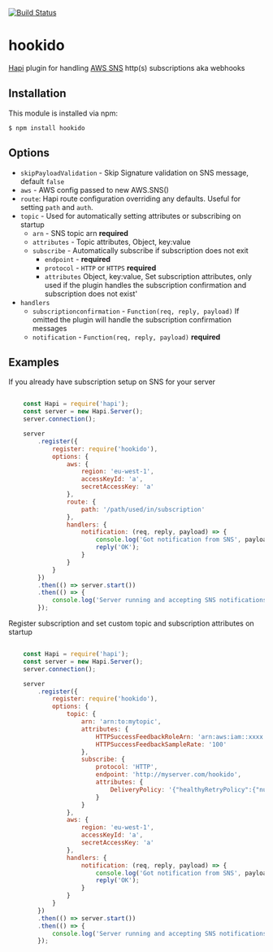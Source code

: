 [![Build Status](https://travis-ci.org/martinj/hookido.svg?branch=master)](https://travis-ci.org/martinj/hookido)

# hookido

[Hapi](http://hapijs.com) plugin for handling [AWS SNS](https://aws.amazon.com/sns/) http(s) subscriptions aka webhooks

## Installation

This module is installed via npm:

	$ npm install hookido

## Options

- `skipPayloadValidation` - Skip Signature validation on SNS message, default `false`
- `aws` - AWS config passed to new AWS.SNS()
- `route`: Hapi route configuration overriding any defaults. Useful for setting `path` and `auth`.
- `topic` - Used for automatically setting attributes or subscribing on startup
    - `arn` - SNS topic arn **required**
    - `attributes` - Topic attributes, Object, key:value
    - `subscribe` - Automatically subscribe if subscription does not exit
    	- `endpoint` - **required**
    	- `protocol` - `HTTP` or `HTTPS` **required**
    	- `attributes` Object, key:value, Set subscription attributes, only used if the plugin handles the subscription confirmation and subscription does not exist'
- `handlers`
    - `subscriptionconfirmation` - `Function(req, reply, payload)` If omitted the plugin will handle the subscription confirmation messages
	- `notification` - `Function(req, reply, payload)` **required**


## Examples

If you already have subscription setup on SNS for your server

```javascript

	const Hapi = require('hapi');
	const server = new Hapi.Server();
	server.connection();

	server
		.register({
			register: require('hookido'),
			options: {
				aws: {
					region: 'eu-west-1',
					accessKeyId: 'a',
					secretAccessKey: 'a'
				},
				route: {
					path: '/path/used/in/subscription'
				},
				handlers: {
					notification: (req, reply, payload) => {
						console.log('Got notification from SNS', payload);
						reply('OK');
					}
				}
			}
		})
		.then(() => server.start())
		.then(() => {
			console.log('Server running and accepting SNS notifications');
		});

```

Register subscription and set custom topic and subscription attributes on startup

```javascript

	const Hapi = require('hapi');
	const server = new Hapi.Server();
	server.connection();

	server
		.register({
			register: require('hookido'),
			options: {
				topic: {
					arn: 'arn:to:mytopic',
					attributes: {
						HTTPSuccessFeedbackRoleArn: 'arn:aws:iam::xxxx:role/myRole',
						HTTPSuccessFeedbackSampleRate: '100'
					},
					subscribe: {
						protocol: 'HTTP',
						endpoint: 'http://myserver.com/hookido',
						attributes: {
							DeliveryPolicy: '{"healthyRetryPolicy":{"numRetries":5}}'
						}
					}
				},
				aws: {
					region: 'eu-west-1',
					accessKeyId: 'a',
					secretAccessKey: 'a'
				},
				handlers: {
					notification: (req, reply, payload) => {
						console.log('Got notification from SNS', payload);
						reply('OK');
					}
				}
			}
		})
		.then(() => server.start())
		.then(() => {
			console.log('Server running and accepting SNS notifications');
		});

```
